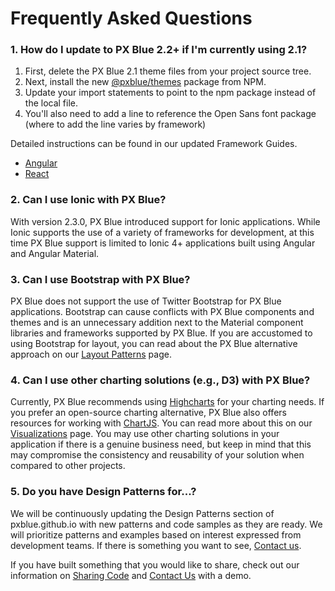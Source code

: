 # Frequently Asked Questions

### 1. How do I update to PX Blue 2.2+ if I'm currently using 2.1?
1. First, delete the PX Blue 2.1 theme files from your project source tree.
2. Next, install the new [@pxblue/themes](https://www.npmjs.com/package/@pxblue/themes) package from NPM.
3. Update your import statements to point to the npm package instead of the local file.
4. You'll also need to add a line to reference the Open Sans font package (where to add the line varies by framework)

Detailed instructions can be found in our updated Framework Guides. 
* [Angular](/development/frameworks-web/angular)
* [React](/development/frameworks-web/react)

### 2. Can I use Ionic with PX Blue?	
With version 2.3.0, PX Blue introduced support for Ionic applications. While Ionic supports the use of a variety of frameworks for development, at this time PX Blue support is limited to Ionic 4+ applications built using Angular and Angular Material.

### 3. Can I use Bootstrap with PX Blue?
PX Blue does not support the use of Twitter Bootstrap for PX Blue applications. Bootstrap can cause conflicts with PX Blue components and themes and is an unnecessary addition next to the Material component libraries and frameworks supported by PX Blue. If you are accustomed to using Bootstrap for layout, you can read about the PX Blue alternative approach on our [Layout Patterns](/patterns/layout) page.

### 4. Can I use other charting solutions (e.g., D3) with PX Blue?
Currently, PX Blue recommends using [Highcharts](http://www.highcharts.com) for your charting needs. If you prefer an open-source charting alternative, PX Blue also offers resources for working with [ChartJS](https://www.chartjs.org/). You can read more about this on our [Visualizations](/patterns/visualizations) page. You may use other charting solutions in your application if there is a genuine business need, but keep in mind that this may compromise the consistency and reusability of your solution when compared to other projects.

### 5. Do you have Design Patterns for...?
We will be continuously updating the Design Patterns section of pxblue.github.io with new patterns and code samples as they are ready. We will prioritize patterns and examples based on interest expressed from development teams. If there is something you want to see, [Contact us](/community/contactus). 

If you have built something that you would like to share, check out our information on [Sharing Code](/community/sharing) and [Contact Us](/community/contactus) with a demo.
